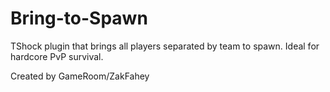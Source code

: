 # Bring-to-Spawn
TShock plugin that brings all players separated by team to spawn. Ideal for hardcore PvP survival.


Created by GameRoom/ZakFahey

